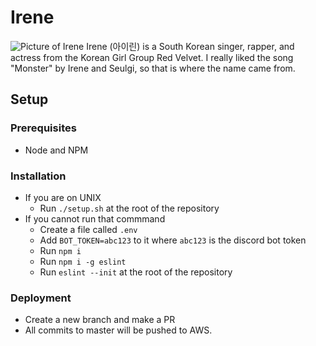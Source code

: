 # Irene
![Picture of Irene](https://pm1.narvii.com/6396/4f0d4fcaa801b9e0d34a03757e31044917451d1a_hq.jpg)
Irene (아이린) is a South Korean singer, rapper, and actress from the Korean Girl Group Red Velvet. I really liked the song "Monster" by Irene and Seulgi, so that is where the name came from.

## Setup
### Prerequisites
- Node and NPM
### Installation
- If you are on UNIX
  - Run `./setup.sh` at the root of the repository
- If you cannot run that commmand
  - Create a file called `.env`
  - Add `BOT_TOKEN=abc123` to it where `abc123` is the discord bot token
  - Run `npm i`
  - Run `npm i -g eslint`
  - Run `eslint --init` at the root of the repository
### Deployment
- Create a new branch and make a PR
- All commits to master will be pushed to AWS.
